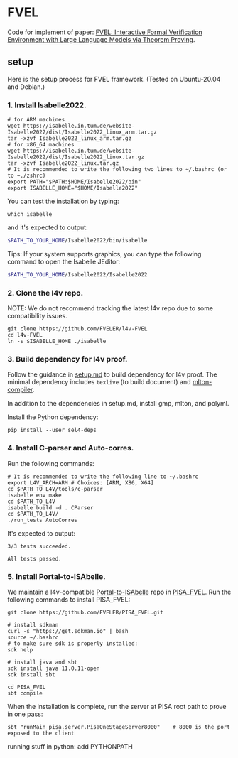 # FVEL
Code for implement of paper: [FVEL: Interactive Formal Verification Environment with Large Language Models via Theorem Proving](https://arxiv.org/abs/2406.14408).

## setup

Here is the setup process for FVEL framework. (Tested on Ubuntu-20.04 and Debian.)

### 1. Install Isabelle2022.

```bash=
# for ARM machines
wget https://isabelle.in.tum.de/website-Isabelle2022/dist/Isabelle2022_linux_arm.tar.gz 
tar -xzvf Isabelle2022_linux_arm.tar.gz
# for x86_64 machines
wget https://isabelle.in.tum.de/website-Isabelle2022/dist/Isabelle2022_linux.tar.gz 
tar -xzvf Isabelle2022_linux.tar.gz
# It is recommended to write the following two lines to ~/.bashrc (or to ~./zshrc)
export PATH="$PATH:$HOME/Isabelle2022/bin"
export ISABELLE_HOME="$HOME/Isabelle2022"
```


You can test the installation by typing:

```bash=
which isabelle
```

and it's expected to output:

```bash
$PATH_TO_YOUR_HOME/Isabelle2022/bin/isabelle
```

Tips: If your system supports graphics, you can type the following command to open the Isabelle JEditor:

```bash
$PATH_TO_YOUR_HOME/Isabelle2022/Isabelle2022
```

### 2. Clone the l4v repo.

NOTE: We do not recommend tracking the latest l4v repo due to some compatibility issues.

```bash=
git clone https://github.com/FVELER/l4v-FVEL
cd l4v-FVEL
ln -s $ISABELLE_HOME ./isabelle
```

### 3. Build dependency for l4v proof.
Follow the guidance in [setup.md](https://github.com/FVELER/l4v-FVEL/blob/main/docs/setup.md) to build dependency for l4v proof. The minimal dependency includes ``texlive`` (to build document) and [mlton-compiler](http://www.mlton.org/Home).

In addition to the dependencies in setup.md, install gmp, mlton, and polyml.

Install the Python dependency:
```bash=
pip install --user sel4-deps
```

### 4. Install C-parser and Auto-corres.

Run the following commands:
```bash=
# It is recommended to write the following line to ~/.bashrc
export L4V_ARCH=ARM # Choices: [ARM, X86, X64]
cd $PATH_TO_L4V/tools/c-parser
isabelle env make
cd $PATH_TO_L4V
isabelle build -d . CParser
cd $PATH_TO_L4V/
./run_tests AutoCorres
```

It's expected to output:
```
3/3 tests succeeded.

All tests passed.
```

### 5. Install Portal-to-ISAbelle.
We maintain a l4v-compatible [Portal-to-ISAbelle](https://github.com/albertqjiang/Portal-to-ISAbelle) repo in [PISA_FVEL](https://github.com/FVELER/PISA_FVEL). Run the following commands to install PISA_FVEL:

```bash=
git clone https://github.com/FVELER/PISA_FVEL.git

# install sdkman
curl -s "https://get.sdkman.io" | bash
source ~/.bashrc
# to make sure sdk is properly installed:
sdk help

# install java and sbt
sdk install java 11.0.11-open
sdk install sbt

cd PISA_FVEL
sbt compile
```

When the installation is complete, run the server at PISA root path to prove in one pass:

```bash=
sbt "runMain pisa.server.PisaOneStageServer8000"    # 8000 is the port exposed to the client
```

running stuff in python: add PYTHONPATH